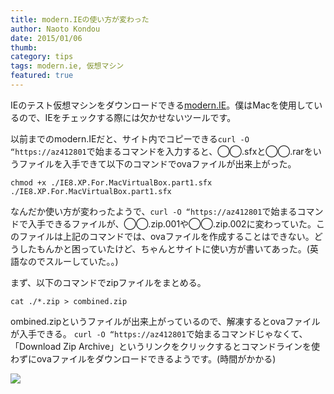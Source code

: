 ```yaml
---
title: modern.IEの使い方が変わった
author: Naoto Kondou
date: 2015/01/06
thumb:
category: tips
tags: modern.ie, 仮想マシン
featured: true
---
```



IEのテスト仮想マシンをダウンロードできる[modern.IE](https://www.modern.ie/ja-jp)。僕はMacを使用しているので、IEをチェックする際には欠かせないツールです。

以前までのmodern.IEだと、サイト内でコピーできる`curl -O “https://az412801`で始まるコマンドを入力すると、◯◯.sfxと◯◯.rarをいうファイルを入手できて以下のコマンドでovaファイルが出来上がった。

```
chmod +x ./IE8.XP.For.MacVirtualBox.part1.sfx
./IE8.XP.For.MacVirtualBox.part1.sfx
```

なんだか使い方が変わったようで、`curl -O “https://az412801`で始まるコマンドで入手できるファイルが、◯◯.zip.001や◯◯.zip.002に変わっていた。このファイルは上記のコマンドでは、ovaファイルを作成することはできない。どうしたもんかと困っていたけど、ちゃんとサイトに使い方が書いてあった。(英語なのでスルーしていた。。)

まず、以下のコマンドでzipファイルをまとめる。

```
cat ./*.zip > combined.zip
```

ombined.zipというファイルが出来上がっているので、解凍するとovaファイルが入手できる。
`curl -O “https://az412801`で始まるコマンドじゃなくて、「Download Zip Archive」というリンクをクリックするとコマンドラインを使わずにovaファイルをダウンロードできるようです。(時間がかかる)

![](150106/modern01.png)

